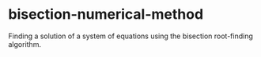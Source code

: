 # bisection-numerical-method
Finding a solution of a system of equations using the bisection root-finding algorithm.
